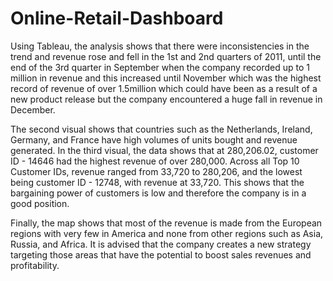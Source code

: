 # Online-Retail-Dashboard
Using Tableau, the analysis shows that there were inconsistencies in the trend and revenue rose and fell in the 1st and 2nd quarters of 2011, until the end of the 3rd quarter in September when the company recorded up to 1 million in revenue and this increased until November which was the highest record of revenue of over 1.5million which could have been as a result of a new product release but the company encountered a huge fall in revenue in December.

The second visual shows that countries such as the Netherlands, Ireland, Germany, and France have high volumes of units bought and revenue generated. In the third visual, the data shows that at 280,206.02, customer ID - 14646 had the highest revenue of over 280,000. Across all Top 10 Customer IDs, revenue ranged from 33,720 to 280,206, and the lowest being customer ID - 12748, with revenue at 33,720. This shows that the bargaining power of customers is low and therefore the company is in a good position.

Finally, the map shows that most of the revenue is made from the European regions with very few in America and none from other regions such as Asia, Russia, and Africa. It is advised that the company creates a new strategy targeting those areas that have the potential to boost sales revenues and profitability.
